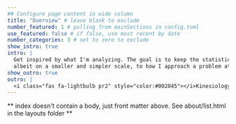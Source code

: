 ```yaml
---
## Configure page content in wide column
title: "Overview" # leave blank to exclude
number_featured: 1 # pulling from mainSections in config.toml
use_featured: false # if false, use most recent by date
number_categories: 3 # set to zero to exclude
show_intro: true
intro: |
  Get inspired by what I'm analyzing. The goal is to keep the statistical work on this website correlated, 
  albeit on a smaller and simpler scale, to how I approach a problem at work/university.
show_outro: true
outro: |
  <i class="fas fa-lightbulb pr2" style="color:#002845"></i>Kinesiology & Health Scientist turned Statistician,<br>curious about all intersections of math and health.
---
```


** index doesn't contain a body, just front matter above.
See about/list.html in the layouts folder **
